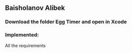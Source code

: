## Baisholanov Alibek

### Download the folder Egg Timer and open in Xcode

### Implemented:
All the requirements

